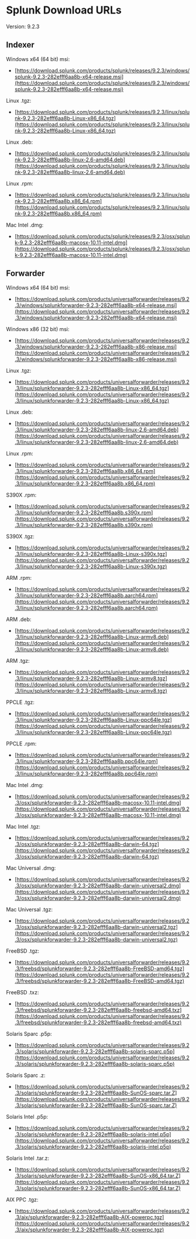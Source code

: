 # Splunk Download URLs
Version: 9.2.3

## Indexer
Windows x64 (64 bit) msi:
- [https://download.splunk.com/products/splunk/releases/9.2.3/windows/splunk-9.2.3-282efff6aa8b-x64-release.msi](https://download.splunk.com/products/splunk/releases/9.2.3/windows/splunk-9.2.3-282efff6aa8b-x64-release.msi)

Linux .tgz:
- [https://download.splunk.com/products/splunk/releases/9.2.3/linux/splunk-9.2.3-282efff6aa8b-Linux-x86_64.tgz](https://download.splunk.com/products/splunk/releases/9.2.3/linux/splunk-9.2.3-282efff6aa8b-Linux-x86_64.tgz)

Linux .deb:
- [https://download.splunk.com/products/splunk/releases/9.2.3/linux/splunk-9.2.3-282efff6aa8b-linux-2.6-amd64.deb](https://download.splunk.com/products/splunk/releases/9.2.3/linux/splunk-9.2.3-282efff6aa8b-linux-2.6-amd64.deb)

Linux .rpm:
- [https://download.splunk.com/products/splunk/releases/9.2.3/linux/splunk-9.2.3-282efff6aa8b.x86_64.rpm](https://download.splunk.com/products/splunk/releases/9.2.3/linux/splunk-9.2.3-282efff6aa8b.x86_64.rpm)

Mac Intel .dmg:
- [https://download.splunk.com/products/splunk/releases/9.2.3/osx/splunk-9.2.3-282efff6aa8b-macosx-10.11-intel.dmg](https://download.splunk.com/products/splunk/releases/9.2.3/osx/splunk-9.2.3-282efff6aa8b-macosx-10.11-intel.dmg)

## Forwarder
Windows x64 (64 bit) msi:
- [https://download.splunk.com/products/universalforwarder/releases/9.2.3/windows/splunkforwarder-9.2.3-282efff6aa8b-x64-release.msi](https://download.splunk.com/products/universalforwarder/releases/9.2.3/windows/splunkforwarder-9.2.3-282efff6aa8b-x64-release.msi)

Windows x86 (32 bit) msi:
- [https://download.splunk.com/products/universalforwarder/releases/9.2.3/windows/splunkforwarder-9.2.3-282efff6aa8b-x86-release.msi](https://download.splunk.com/products/universalforwarder/releases/9.2.3/windows/splunkforwarder-9.2.3-282efff6aa8b-x86-release.msi)

Linux .tgz:
- [https://download.splunk.com/products/universalforwarder/releases/9.2.3/linux/splunkforwarder-9.2.3-282efff6aa8b-Linux-x86_64.tgz](https://download.splunk.com/products/universalforwarder/releases/9.2.3/linux/splunkforwarder-9.2.3-282efff6aa8b-Linux-x86_64.tgz)

Linux .deb:
- [https://download.splunk.com/products/universalforwarder/releases/9.2.3/linux/splunkforwarder-9.2.3-282efff6aa8b-linux-2.6-amd64.deb](https://download.splunk.com/products/universalforwarder/releases/9.2.3/linux/splunkforwarder-9.2.3-282efff6aa8b-linux-2.6-amd64.deb)

Linux .rpm:
- [https://download.splunk.com/products/universalforwarder/releases/9.2.3/linux/splunkforwarder-9.2.3-282efff6aa8b.x86_64.rpm](https://download.splunk.com/products/universalforwarder/releases/9.2.3/linux/splunkforwarder-9.2.3-282efff6aa8b.x86_64.rpm)

S390X .rpm:
- [https://download.splunk.com/products/universalforwarder/releases/9.2.3/linux/splunkforwarder-9.2.3-282efff6aa8b.s390x.rpm](https://download.splunk.com/products/universalforwarder/releases/9.2.3/linux/splunkforwarder-9.2.3-282efff6aa8b.s390x.rpm)

S390X .tgz:
- [https://download.splunk.com/products/universalforwarder/releases/9.2.3/linux/splunkforwarder-9.2.3-282efff6aa8b-Linux-s390x.tgz](https://download.splunk.com/products/universalforwarder/releases/9.2.3/linux/splunkforwarder-9.2.3-282efff6aa8b-Linux-s390x.tgz)

ARM .rpm:
- [https://download.splunk.com/products/universalforwarder/releases/9.2.3/linux/splunkforwarder-9.2.3-282efff6aa8b.aarch64.rpm](https://download.splunk.com/products/universalforwarder/releases/9.2.3/linux/splunkforwarder-9.2.3-282efff6aa8b.aarch64.rpm)

ARM .deb:
- [https://download.splunk.com/products/universalforwarder/releases/9.2.3/linux/splunkforwarder-9.2.3-282efff6aa8b-Linux-armv8.deb](https://download.splunk.com/products/universalforwarder/releases/9.2.3/linux/splunkforwarder-9.2.3-282efff6aa8b-Linux-armv8.deb)

ARM .tgz:
- [https://download.splunk.com/products/universalforwarder/releases/9.2.3/linux/splunkforwarder-9.2.3-282efff6aa8b-Linux-armv8.tgz](https://download.splunk.com/products/universalforwarder/releases/9.2.3/linux/splunkforwarder-9.2.3-282efff6aa8b-Linux-armv8.tgz)

PPCLE .tgz:
- [https://download.splunk.com/products/universalforwarder/releases/9.2.3/linux/splunkforwarder-9.2.3-282efff6aa8b-Linux-ppc64le.tgz](https://download.splunk.com/products/universalforwarder/releases/9.2.3/linux/splunkforwarder-9.2.3-282efff6aa8b-Linux-ppc64le.tgz)

PPCLE .rpm:
- [https://download.splunk.com/products/universalforwarder/releases/9.2.3/linux/splunkforwarder-9.2.3-282efff6aa8b.ppc64le.rpm](https://download.splunk.com/products/universalforwarder/releases/9.2.3/linux/splunkforwarder-9.2.3-282efff6aa8b.ppc64le.rpm)

Mac Intel .dmg:
- [https://download.splunk.com/products/universalforwarder/releases/9.2.3/osx/splunkforwarder-9.2.3-282efff6aa8b-macosx-10.11-intel.dmg](https://download.splunk.com/products/universalforwarder/releases/9.2.3/osx/splunkforwarder-9.2.3-282efff6aa8b-macosx-10.11-intel.dmg)

Mac Intel .tgz:
- [https://download.splunk.com/products/universalforwarder/releases/9.2.3/osx/splunkforwarder-9.2.3-282efff6aa8b-darwin-64.tgz](https://download.splunk.com/products/universalforwarder/releases/9.2.3/osx/splunkforwarder-9.2.3-282efff6aa8b-darwin-64.tgz)

Mac Universal .dmg:
- [https://download.splunk.com/products/universalforwarder/releases/9.2.3/osx/splunkforwarder-9.2.3-282efff6aa8b-darwin-universal2.dmg](https://download.splunk.com/products/universalforwarder/releases/9.2.3/osx/splunkforwarder-9.2.3-282efff6aa8b-darwin-universal2.dmg)

Mac Universal .tgz:
- [https://download.splunk.com/products/universalforwarder/releases/9.2.3/osx/splunkforwarder-9.2.3-282efff6aa8b-darwin-universal2.tgz](https://download.splunk.com/products/universalforwarder/releases/9.2.3/osx/splunkforwarder-9.2.3-282efff6aa8b-darwin-universal2.tgz)

FreeBSD .tgz:
- [https://download.splunk.com/products/universalforwarder/releases/9.2.3/freebsd/splunkforwarder-9.2.3-282efff6aa8b-FreeBSD-amd64.tgz](https://download.splunk.com/products/universalforwarder/releases/9.2.3/freebsd/splunkforwarder-9.2.3-282efff6aa8b-FreeBSD-amd64.tgz)

FreeBSD .txz:
- [https://download.splunk.com/products/universalforwarder/releases/9.2.3/freebsd/splunkforwarder-9.2.3-282efff6aa8b-freebsd-amd64.txz](https://download.splunk.com/products/universalforwarder/releases/9.2.3/freebsd/splunkforwarder-9.2.3-282efff6aa8b-freebsd-amd64.txz)

Solaris Sparc .p5p:
- [https://download.splunk.com/products/universalforwarder/releases/9.2.3/solaris/splunkforwarder-9.2.3-282efff6aa8b-solaris-sparc.p5p](https://download.splunk.com/products/universalforwarder/releases/9.2.3/solaris/splunkforwarder-9.2.3-282efff6aa8b-solaris-sparc.p5p)

Solaris Sparc .z:
- [https://download.splunk.com/products/universalforwarder/releases/9.2.3/solaris/splunkforwarder-9.2.3-282efff6aa8b-SunOS-sparc.tar.Z](https://download.splunk.com/products/universalforwarder/releases/9.2.3/solaris/splunkforwarder-9.2.3-282efff6aa8b-SunOS-sparc.tar.Z)

Solaris Intel .p5p:
- [https://download.splunk.com/products/universalforwarder/releases/9.2.3/solaris/splunkforwarder-9.2.3-282efff6aa8b-solaris-intel.p5p](https://download.splunk.com/products/universalforwarder/releases/9.2.3/solaris/splunkforwarder-9.2.3-282efff6aa8b-solaris-intel.p5p)

Solaris Intel .tar.z:
- [https://download.splunk.com/products/universalforwarder/releases/9.2.3/solaris/splunkforwarder-9.2.3-282efff6aa8b-SunOS-x86_64.tar.Z](https://download.splunk.com/products/universalforwarder/releases/9.2.3/solaris/splunkforwarder-9.2.3-282efff6aa8b-SunOS-x86_64.tar.Z)

AIX PPC .tgz:
- [https://download.splunk.com/products/universalforwarder/releases/9.2.3/aix/splunkforwarder-9.2.3-282efff6aa8b-AIX-powerpc.tgz](https://download.splunk.com/products/universalforwarder/releases/9.2.3/aix/splunkforwarder-9.2.3-282efff6aa8b-AIX-powerpc.tgz)

